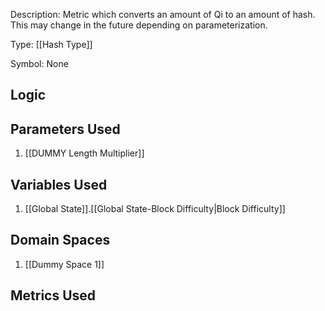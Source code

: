 Description: Metric which converts an amount of Qi to an amount of hash. This may change in the future depending on parameterization.

Type: [[Hash Type]]

Symbol: None

## Logic


## Parameters Used
1. [[DUMMY Length Multiplier]]

## Variables Used
1. [[Global State]].[[Global State-Block Difficulty|Block Difficulty]]

## Domain Spaces
1. [[Dummy Space 1]]
## Metrics Used
